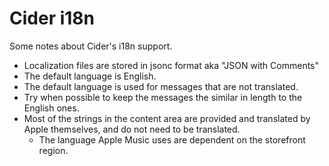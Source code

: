 # Cider i18n
Some notes about Cider's i18n support.
* Localization files are stored in jsonc format aka "JSON with Comments"
* The default language is English.
* The default language is used for messages that are not translated.
* Try when possible to keep the messages the similar in length to the English ones.
* Most of the strings in the content area are provided and translated by Apple themselves, and do not need to be translated.
  * The language Apple Music uses are dependent on the storefront region.